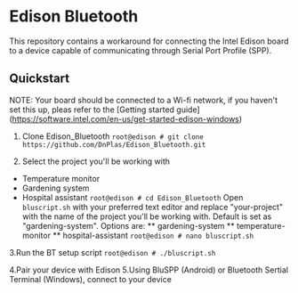 # Edison Bluetooth 
This repository contains a workaround for connecting the Intel Edison board to a device capable of communicating through Serial Port Profile (SPP).
## Quickstart
NOTE: Your board should be connected to a Wi-fi network, if you haven't set this up, pleas refer to the [Getting started guide] (https://software.intel.com/en-us/get-started-edison-windows)

1. Clone Edison_Bluetooth
```root@edison # git clone https://github.com/DnPlas/Edison_Bluetooth.git```

2. Select the project you'll be working with
* Temperature monitor
* Gardening system
* Hospital assistant
```root@edison # cd Edison_Bluetooth```
Open ```bluscript.sh``` with your preferred text editor and replace "your-project" with the name of the project you'll be working with. 
Default is set as "gardening-system". Options are:
** gardening-system
** temperature-monitor
** hospital-assistant
```root@edison # nano bluscript.sh```

3.Run the BT setup script
```root@edison # ./bluscript.sh```

4.Pair your device with Edison
5.Using BluSPP (Android) or Bluetooth Sertial Terminal (Windows), connect to your device

